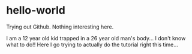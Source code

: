 # hello-world
Trying out Github. Nothing interesting here.

I am a 12 year old kid trapped in a 26 year old man's body... I don't know what to do!!
Here I go trying to actually do the tutorial right this time...